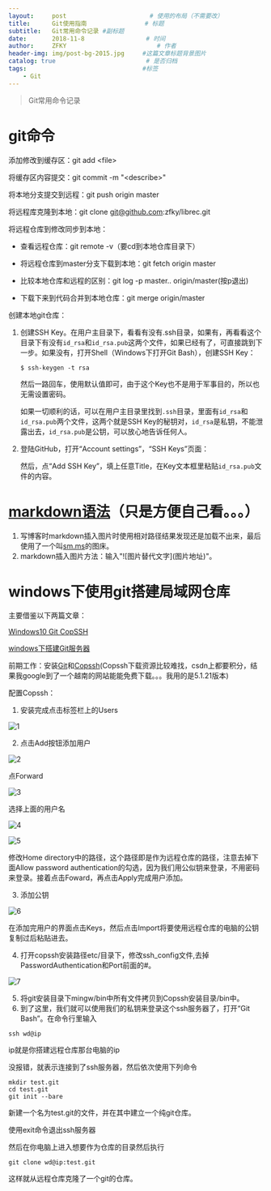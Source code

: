 ```yaml
---
layout:     post                       # 使用的布局（不需要改）
title:      Git使用指南                # 标题 
subtitle:   Git常用命令记录 #副标题
date:       2018-11-8                 # 时间
author:     ZFKY                         # 作者
header-img: img/post-bg-2015.jpg     #这篇文章标题背景图片
catalog: true                         # 是否归档
tags:                                #标签
    - Git
---
```

> Git常用命令记录

# git命令

添加修改到缓存区：git add \<file\>

将缓存区内容提交：git commit -m "\<describe\>"

将本地分支提交到远程：git push origin master

将远程库克隆到本地：git clone git@github.com:zfky/librec.git

将远程仓库到修改同步到本地：  
- 查看远程仓库：git remote -v（要cd到本地仓库目录下）  

- 将远程仓库到master分支下载到本地：git fetch origin master  

- 比较本地仓库和远程的区别：git log -p master.. origin/master(按p退出)  

- 下载下来到代码合并到本地仓库：git merge origin/master


创建本地git仓库：

1. 创建SSH Key。在用户主目录下，看看有没有.ssh目录，如果有，再看看这个目录下有没有`id_rsa`和`id_rsa.pub`这两个文件，如果已经有了，可直接跳到下一步。如果没有，打开Shell（Windows下打开Git Bash），创建SSH Key：

   ~~~
   $ ssh-keygen -t rsa
   ~~~

   然后一路回车，使用默认值即可，由于这个Key也不是用于军事目的，所以也无需设置密码。

   如果一切顺利的话，可以在用户主目录里找到`.ssh`目录，里面有`id_rsa`和`id_rsa.pub`两个文件，这两个就是SSH Key的秘钥对，`id_rsa`是私钥，不能泄露出去，`id_rsa.pub`是公钥，可以放心地告诉任何人。

2. 登陆GitHub，打开“Account settings”，“SSH Keys”页面：

   然后，点“Add SSH Key”，填上任意Title，在Key文本框里粘贴`id_rsa.pub`文件的内容。

# [markdown语法](http://www.appinn.com/markdown/#p "Title")（只是方便自己看。。。）

1. 写博客时markdown插入图片时使用相对路径结果发现还是加载不出来，最后使用了一个叫[sm.ms](https://sm.ms/)的图床。
2. markdown插入图片方法：输入"![图片替代文字]\(图片地址\)"。

# windows下使用git搭建局域网仓库

主要借鉴以下两篇文章：

[Windows10 Git CopSSH](https://blog.csdn.net/u012348774/article/details/55189288)

[windows下搭建Git服务器](https://blog.csdn.net/u012150179/article/details/17029731)

前期工作：安装[Git](https://www.git-scm.com/download/)和[Copssh](http://taimienphi.vn/download-copssh-3601/6.0.0-phien-ban)(Copssh下载资源比较难找，csdn上都要积分，结果我google到了一个越南的网站能能免费下载。。。我用的是5.1.21版本)

配置Copssh：

1. 安装完成点击标签栏上的Users

![1](https://i.loli.net/2018/11/08/5be3a485bd12d.png)

2. 点击Add按钮添加用户

![2](https://i.loli.net/2018/11/08/5be3a4dc1f2fb.png)

点Forward

![3](https://i.loli.net/2018/11/08/5be3a4dcc6863.png)

选择上面的用户名

![4](https://i.loli.net/2018/11/08/5be3a4dd20054.png)

![5](https://i.loli.net/2018/11/08/5be3a4dd2d670.png)

修改Home directory中的路径，这个路径即是作为远程仓库的路径，注意去掉下面Allow password authentication的勾选，因为我们用公似钥来登录，不用密码来登录。接着点击Foward，再点击Apply完成用户添加。

3. 添加公钥

![6](https://i.loli.net/2018/11/08/5be3a4dce08c8.png)

在添加完用户的界面点击Keys，然后点击Import将要使用远程仓库的电脑的公钥复制过后粘贴进去。

4. 打开copssh安装路径etc/目录下，修改ssh_config文件,去掉PasswordAuthentication和Port前面的#。

![7](https://i.loli.net/2018/11/08/5be3a4dcd14b9.png)

5. 将git安装目录下mingw/bin中所有文件拷贝到Copssh安装目录/bin中。
6. 到了这里，我们就可以使用我们的私钥来登录这个ssh服务器了，打开“Git Bash”。在命令行里输入

```
ssh wd@ip
```

ip就是你搭建远程仓库那台电脑的ip

没报错，就表示连接到了ssh服务器，然后依次使用下列命令

```
mkdir test.git
cd test.git
git init --bare
```

新建一个名为test.git的文件，并在其中建立一个纯git仓库。

使用exit命令退出ssh服务器

然后在你电脑上进入想要作为仓库的目录然后执行

~~~
git clone wd@ip:test.git
~~~

这样就从远程仓库克隆了一个git的仓库。



